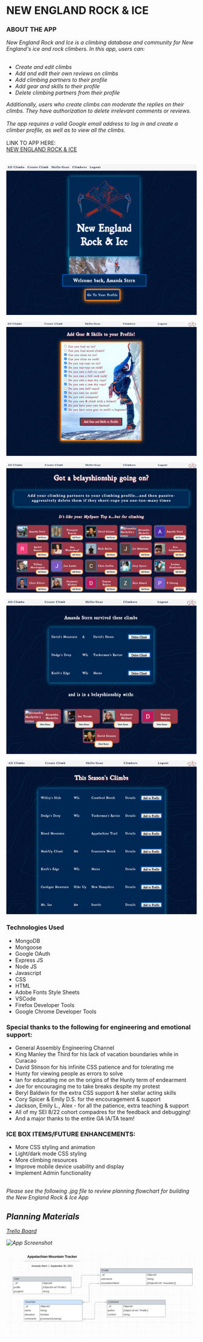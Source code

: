 <h1>NEW ENGLAND ROCK & ICE</h1>

<h3>ABOUT THE APP</h3>

<i>
New England Rock and Ice is a climbing database and community for New England's ice and rock climbers. In this app, users can:
<br>
<br>
<ul>
<li>Create and edit climbs</li>
<li>Add and edit their own reviews on climbs</li> 
<li>Add climbing partners to their profile</li>
<li>Add gear and skills to their profile</li>
<li>Delete climbing partners from their profile</li>
</ul>
Additionally, users who create climbs can moderate the replies on their climbs. They have authorization to delete irrelevant comments or reviews. 
<br>
<br>
The app requires a valid Google email address to log in and create a climber profile, as well as to view all the climbs.</i>
<br>
<br>
LINK TO APP HERE:
<br>
<a href="https://appalachian-mtns.fly.dev/">NEW ENGLAND ROCK & ICE</a>
<br>
<br>

![App Screenshot](./public/media/screenshot4.jpg)
<br>

![App Screenshot](./public/media/screenshot1.jpg)
<br>

![App Screenshot](./public/media/screenshot2.jpg)
<br>

![App Screenshot](./public/media/screenshot3.jpg)
<br>

![App Screenshot](./public/media/screenshot5.jpg)
<br>

<h3>Technologies Used</h3>
<ul>
  <li>MongoDB</li>
  <li>Mongoose</li>
  <li>Google OAuth</li>
  <li>Express JS</li>
  <li>Node JS</li>
  <li>Javascript</li>
  <li>CSS</li>
  <li>HTML</li>
  <li>Adobe Fonts Style Sheets</li>
  <li>VSCode</li>
  <li>Firefox Developer Tools</li>
  <li>Google Chrome Developer Tools</li>
</ul>
<h3>Special thanks to the following for engineering and emotional support:</h3>
<ul>
  <li>General Assembly Engineering Channel</li>
  <li>King Manley the Third for his lack of vacation boundaries while in Curacao</li>
  <li>David Stinson for his infinite CSS patience and for tolerating me </li>
  <li>Hunty for viewing people as errors to solve</li>
  <li>Ian for educating me on the origins of the Hunty term of endearment</li>
  <li>Joe for encouraging me to take breaks despite my protest</li>
  <li>Beryl Baldwin for the extra CSS support & her stellar acting skills</li>
  <li>Cory Spicer & Emily D.S. for the encouragement & support</li>
  <li>Jackson, Emily L., Alex - for all the patience, extra teaching & support</li>
  <li>All of my SEI 8/22 cohort compadres for the feedback and debugging!</li>
  <li>And a major thanks to the entire GA IA/TA team!</li>
</ul>
<h3>ICE BOX ITEMS/FUTURE ENHANCEMENTS:</h3>
<ul>
  <li>More CSS styling and animation</li>
  <li>Light/dark mode CSS styling</li>
  <li>More climbing resources</li>
  <li>Improve mobile device usability and display</li>
  <li>Implement Admin functionality</li>
</ul>
<br>
<i>Please see the following .jpg file to review planning flowchart for building the New England Rock & Ice App

<h2>Planning Materials</h2>

<a href="https://trello.com/b/qJ7ca6bM/appalachian-mtns-tracker">Trello Board</a>

![App Screenshot](./public/media/trello.jpg)
<br>

![App Screenshot](./public/media/ERD_AppMtns.png)
<br>